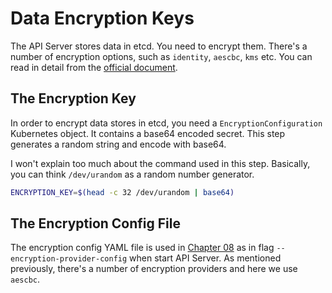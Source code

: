 # Data Encryption Keys
The API Server stores data in etcd. You need to encrypt them. There's a number of encryption options, such as `identity`, `aescbc`, `kms` etc. You can read in detail from the [official document](https://kubernetes.io/docs/tasks/administer-cluster/encrypt-data/). 

## The Encryption Key

In order to encrypt data stores in etcd, you need a `EncryptionConfiguration` Kubernetes object. It contains a base64 encoded secret. This step generates a random string and encode with base64. 

I won't explain too much about the command used in this step. Basically, you can think `/dev/urandom` as a random number generator.

```bash
ENCRYPTION_KEY=$(head -c 32 /dev/urandom | base64)
```

## The Encryption Config File

The encryption config YAML file is used in [Chapter 08](https://github.com/prabhatsharma/kubernetes-the-hard-way-aws/blob/master/docs/08-bootstrapping-kubernetes-controllers.md#configure-the-kubernetes-api-server) as in flag `--encryption-provider-config` when start API Server. As mentioned previously, there's a number of encryption providers and here we use `aescbc`.
